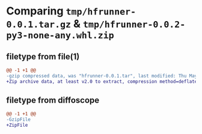 # Comparing `tmp/hfrunner-0.0.1.tar.gz` & `tmp/hfrunner-0.0.2-py3-none-any.whl.zip`

## filetype from file(1)

```diff
@@ -1 +1 @@
-gzip compressed data, was "hfrunner-0.0.1.tar", last modified: Thu May 25 18:45:38 2023, max compression
+Zip archive data, at least v2.0 to extract, compression method=deflate
```

## filetype from diffoscope

```diff
@@ -1 +1 @@
-GzipFile
+ZipFile
```

